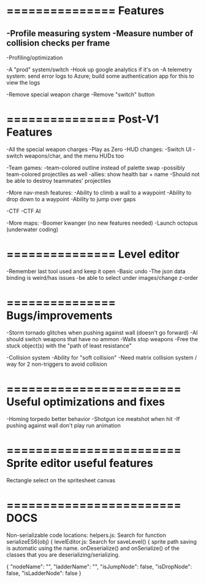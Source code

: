 ===============
Features
===============

-Profile measuring system
  -Measure number of collision checks per frame
  -
-Profiling/optimization

-A "prod" system/switch
  -Hook up google analytics if it's on
  -A telemetry system: send error logs to Azure; build some authentication app for this to view the logs

-Remove special weapon charge
-Remove "switch" button

===============
Post-V1 Features
===============

-All the special weapon charges
-Play as Zero
-HUD changes: -Switch UI - switch weapons/char, and the menu HUDs too

-Team games:
  -team-colored outline instead of palette swap
  -possibly team-colored projectiles as well
  -allies: show health bar + name
-Should not be able to destroy teammates' projectiles

-More nav-mesh features:
  -Ability to climb a wall to a waypoint
  -Ability to drop down to a waypoint
  -Ability to jump over gaps

-CTF 
-CTF AI

-More maps:
  -Boomer kwanger (no new features needed)
  -Launch octopus (underwater coding)

===============
Level editor
===============
-Remember last tool used and keep it open
-Basic undo
-The json data binding is weird/has issues
-be able to select under images/change z-order

===============
Bugs/improvements
===============

-Storm tornado glitches when pushing against wall (doesn't go forward)
-AI should switch weapons that have no ammon
-Walls stop weapons
-Free the stuck object(s) with the "path of least resistance"

-Collision system
  -Ability for "soft collision"
  -Need matrix collision system / way for 2 non-triggers to avoid collision

========================
Useful optimizations and fixes
========================

-Homing torpedo better behavior
-Shotgun ice meatshot when hit
-If pushing against wall don't play run animation

========================
Sprite editor useful features
========================
Rectangle select on the spritesheet canvas

========================
DOCS
========================
Non-serializable code locations:
helpers.js: Search for 
  function serializeES6(obj) {
levelEditor.js: Search for
  saveLevel() {
sprite path saving is automatic using the name. 
onDeserialize() and onSerialize() of the classes that you are deserializing/serializing.

{
  "nodeName": "",
  "ladderName": "",
  "isJumpNode": false,
  "isDropNode": false,
  "isLadderNode": false
}